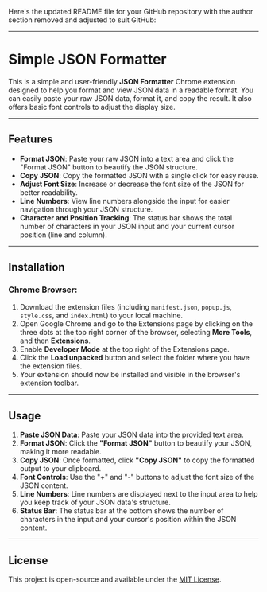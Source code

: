 Here's the updated README file for your GitHub repository with the author section removed and adjusted to suit GitHub:

---

# Simple JSON Formatter

This is a simple and user-friendly **JSON Formatter** Chrome extension designed to help you format and view JSON data in a readable format. You can easily paste your raw JSON data, format it, and copy the result. It also offers basic font controls to adjust the display size.

---

## Features

- **Format JSON**: Paste your raw JSON into a text area and click the "Format JSON" button to beautify the JSON structure.
- **Copy JSON**: Copy the formatted JSON with a single click for easy reuse.
- **Adjust Font Size**: Increase or decrease the font size of the JSON for better readability.
- **Line Numbers**: View line numbers alongside the input for easier navigation through your JSON structure.
- **Character and Position Tracking**: The status bar shows the total number of characters in your JSON input and your current cursor position (line and column).

---

## Installation

### Chrome Browser:

1. Download the extension files (including `manifest.json`, `popup.js`, `style.css`, and `index.html`) to your local machine.
2. Open Google Chrome and go to the Extensions page by clicking on the three dots at the top right corner of the browser, selecting **More Tools**, and then **Extensions**.
3. Enable **Developer Mode** at the top right of the Extensions page.
4. Click the **Load unpacked** button and select the folder where you have the extension files.
5. Your extension should now be installed and visible in the browser's extension toolbar.

---

## Usage

1. **Paste JSON Data**: Paste your JSON data into the provided text area.
2. **Format JSON**: Click the **"Format JSON"** button to beautify your JSON, making it more readable.
3. **Copy JSON**: Once formatted, click **"Copy JSON"** to copy the formatted output to your clipboard.
4. **Font Controls**: Use the "+" and "-" buttons to adjust the font size of the JSON content.
5. **Line Numbers**: Line numbers are displayed next to the input area to help you keep track of your JSON data's structure.
6. **Status Bar**: The status bar at the bottom shows the number of characters in the input and your cursor's position within the JSON content.

---


## License

This project is open-source and available under the [MIT License](LICENSE).
